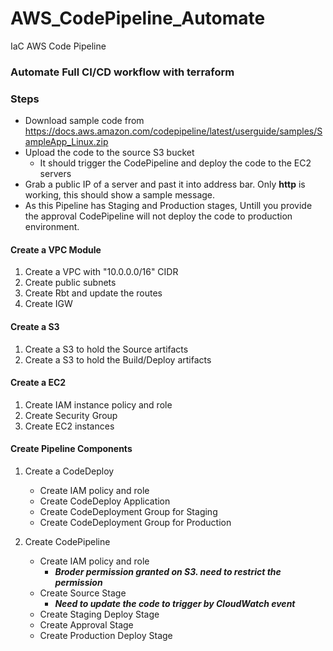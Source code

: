 # AWS_CodePipeline_Automate
IaC AWS Code Pipeline

### Automate Full CI/CD workflow with terraform

### Steps
- Download sample code from https://docs.aws.amazon.com/codepipeline/latest/userguide/samples/SampleApp_Linux.zip
- Upload the code to the source S3 bucket 
    - It should trigger the CodePipeline and deploy the code to the EC2 servers
- Grab a public IP of a server and past it into address bar. Only **http** is working, this should show a sample message.
- As this Pipeline has Staging and Production stages, Untill you provide the approval CodePipeline will not deploy the code to production environment. 

#### Create a VPC Module
1. Create a VPC with "10.0.0.0/16" CIDR
2. Create public subnets
3. Create Rbt and update the routes
4. Create IGW

#### Create a S3
1. Create a S3 to hold the Source artifacts
2. Create a S3 to hold the Build/Deploy artifacts

#### Create a EC2
1. Create IAM instance policy and role
2. Create Security Group
3. Create EC2 instances

#### Create Pipeline Components
1. Create a CodeDeploy
    - Create IAM policy and role
    - Create CodeDeploy Application
    - Create CodeDeployment Group for Staging
    - Create CodeDeployment Group for Production

2. Create CodePipeline
    - Create IAM policy and role
        - ***Broder permission granted on S3. need to restrict the permission***
    - Create Source Stage
        - ***Need to update the code to trigger by CloudWatch event***
    - Create Staging Deploy Stage
    - Create Approval Stage
    - Create Production Deploy Stage